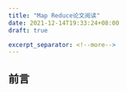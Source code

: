 ```yaml
---
title: "Map Reduce论文阅读"
date: 2021-12-14T19:33:24+08:00
draft: true

excerpt_separator: <!--more-->
---
```

<!--more-->

## 前言
